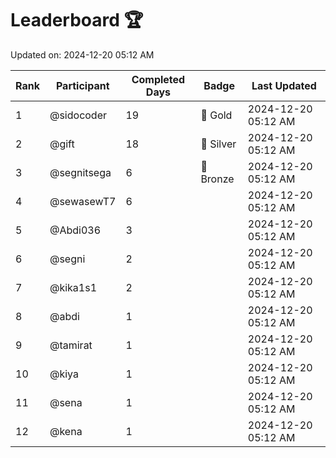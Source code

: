 # Leaderboard 🏆

Updated on: 2024-12-20 05:12 AM

| Rank | Participant       | Completed Days | Badge      | Last Updated         |
|------|-------------------|----------------|------------|----------------------|
| 1    | @sidocoder        | 19             | 🏅 Gold     | 2024-12-20 05:12 AM |
| 2    | @gift             | 18             | 🥈 Silver   | 2024-12-20 05:12 AM |
| 3    | @segnitsega       | 6              | 🥉 Bronze   | 2024-12-20 05:12 AM |
| 4    | @sewasewT7        | 6              |            | 2024-12-20 05:12 AM |
| 5    | @Abdi036          | 3              |            | 2024-12-20 05:12 AM |
| 6    | @segni            | 2              |            | 2024-12-20 05:12 AM |
| 7    | @kika1s1          | 2              |            | 2024-12-20 05:12 AM |
| 8    | @abdi             | 1              |            | 2024-12-20 05:12 AM |
| 9    | @tamirat          | 1              |            | 2024-12-20 05:12 AM |
| 10   | @kiya             | 1              |            | 2024-12-20 05:12 AM |
| 11   | @sena             | 1              |            | 2024-12-20 05:12 AM |
| 12   | @kena             | 1              |            | 2024-12-20 05:12 AM |
